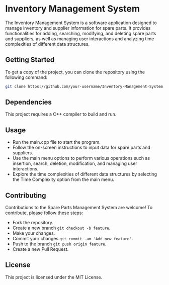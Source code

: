 # Inventory Management System

The Inventory Management System is a software application designed to manage inventory and supplier information for spare parts.
It provides functionalities for adding, searching, modifying, and deleting spare parts and suppliers, as well as managing user interactions and analyzing time complexities of different data structures.

## Getting Started

To get a copy of the project, you can clone the repository using the following command:

```bash
git clone https://github.com/your-username/Inventory-Management-System.git
```

## Dependencies
This project requires a C++ compiler to build and run.

## Usage
- Run the main.cpp file to start the program.
- Follow the on-screen instructions to input data for spare parts and suppliers.
- Use the main menu options to perform various operations such as insertion, search, deletion, modification, and managing user interactions.
- Explore the time complexities of different data structures by selecting the Time Complexity option from the main menu.

## Contributing
Contributions to the Spare Parts Management System are welcome!
To contribute, please follow these steps:

- Fork the repository.
- Create a new branch `git checkout -b feature`.
- Make your changes.
- Commit your changes `git commit -am 'Add new feature'`.
- Push to the branch `git push origin feature`.
- Create a new Pull Request.

## License
This project is licensed under the MIT License.
